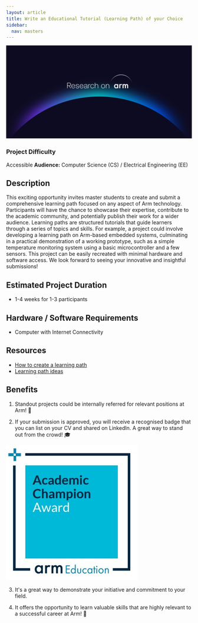 ```yaml
---
layout: article
title: Write an Educational Tutorial (Learning Path) of your Choice
sidebar:
  nav: masters
---
```


<img class="image image--xl" src="../images/Research_on_Arm_banner.png"/>

### Project Difficulty
Accessible
**Audience:** Computer Science (CS) / Electrical Engineering (EE)

## Description
This exciting opportunity invites master students to create and submit a comprehensive learning path focused on any aspect of Arm technology. Participants will have the chance to showcase their expertise, contribute to the academic community, and potentially publish their work for a wider audience. Learning paths are structured tutorials that guide learners through a series of topics and skills. For example, a project could involve developing a learning path on Arm-based embedded systems, culminating in a practical demonstration of a working prototype, such as a simple temperature monitoring system using a basic microcontroller and a few sensors. This project can be easily recreated with minimal hardware and software access. We look forward to seeing your innovative and insightful submissions!

## Estimated Project Duration
- 1-4 weeks for 1-3 participants

## Hardware / Software Requirements
- Computer with Internet Connectivity

## Resources
- [How to create a learning path](https://learn.arm.com/learning-paths/cross-platform/_example-learning-path/)
- [Learning path ideas](https://github.com/ArmDeveloperEcosystem/arm-learning-paths/discussions/categories/ideas-for-new-learning-paths)

## Benefits 

1. Standout projects could be internally referred for relevant positions at Arm! :page_with_curl:

2. If your submission is approved, you will receive a recognised badge that you can list on your CV and shared on LinkedIn. A great way to stand out from the crowd! :mortar_board:

<img class="image image--xl" src="../images/ACA_badge.jpg"/>

3. It's a great way to demonstrate your initiative and commitment to your field. 

4. It offers the opportunity to learn valuable skills that are highly relevant to a successful career at Arm!  :tada: